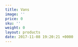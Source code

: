 ```yaml
---
title: Vans
image: ''
price: 0
sku: ''
weight: 0
layout: products
date: 2017-11-08 19:20:21 +0000
---
```


